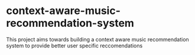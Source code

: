 # context-aware-music-recommendation-system
This project aims towards building a context aware music recommendation system to provide better user specific reccomendations
